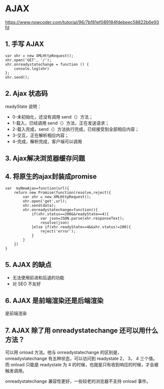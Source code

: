 # AJAX
https://www.nowcoder.com/tutorial/96/7bf81ef089184fdebeec58822b6e93fd

## 1. 手写 AJAX

```
var xhr = new XMLHttpRequest();
xhr.open('GET', '/');
xhr.onreadystatechange = function () {
    console.log(xhr)
};
xhr.send();

```

## 2. Ajax 状态码

readyState 说明：
- 0-未初始化，还没有调用 send（）方法；
- 1-载入，已经调用 send（）方法，正在发送请求；
- 2-载入完成，send（）方法执行完成，已经接受到全部相应内容；
- 3-交互，正在解析相应内容；
- 4-完成，解析完成，客户端可以调用


## 3. Ajax解决浏览器缓存问题

## 4. 将原生的ajax封装成promise 

```
var  myNewAjax=function(url){
    return new Promise(function(resolve,reject){
        var xhr = new XMLHttpRequest();
        xhr.open('get',url);
        xhr.send(data);
        xhr.onreadystatechange=function(){
            if(xhr.status==200&&readyState==4){
                var json=JSON.parse(xhr.responseText);
                resolve(json)
            }else if(xhr.readyState==4&&xhr.status!=200){
                reject('error');
            }
        }
    })
}
```

## 5. AJAX 的缺点

- 无法使用前进和后退的功能
- 对 SEO 不友好

## 6. AJAX 是前端渲染还是后端渲染   
是前端渲染


## 7. AJAX 除了用 onreadystatechange 还可以用什么方法？

可以用 onload 方法。他与 onreadystatechange 的区别是，onreadystatechange 有五种状态，可以访问到 readystate 2， 3， 4 三个值。而 onload 只能是 readystate 为 4 的时候，也就是只有收到响应的时候，才会被触发调用。


onreadystatechange 兼容性更好，一些较老的浏览器不支持 onload 事件。



